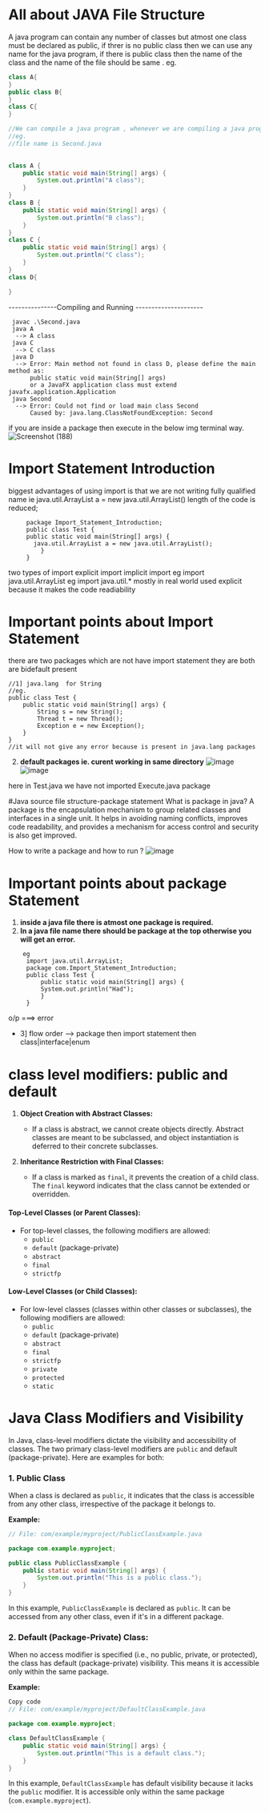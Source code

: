 # All about JAVA File Structure
A java program can contain any number of classes but atmost one class must be declared as public, if threr is no public class then we can use any name for the java program, if there is public class then the name of the class and the name of the file should be same .
eg.
```java
class A{
}
public class B{
}
class C{
}

//We can compile a java program , whenever we are compiling a java program for every class present in that program a seperate .class file will we generated.
//eg. 
//file name is Second.java

      
class A {
    public static void main(String[] args) {
        System.out.println("A class");
    }
}
class B {
    public static void main(String[] args) {
        System.out.println("B class");
    }
}
class C {
    public static void main(String[] args) {
        System.out.println("C class");
    }
}
class D{

}
```
---------------Compiling and Running ---------------------
```
 javac .\Second.java
 java A
  --> A class
 java C
  --> C class
 java D
  --> Error: Main method not found in class D, please define the main method as:
      public static void main(String[] args)                                 
      or a JavaFX application class must extend javafx.application.Application  
 java Second
  --> Error: Could not find or load main class Second    
      Caused by: java.lang.ClassNotFoundException: Second
```

if you are inside a package then execute in the below img terminal way.
![Screenshot (188)](https://github.com/16pravinkumar/JAVA_2024/assets/94048576/4df956d3-38a9-475c-980e-a9c548a6fdf5)


 # Import Statement Introduction 
 biggest advantages of using import is that we are not writing fully qualified name ie java.util.ArrayList a = new java.util.ArrayList() length of the code is reduced; 
 ```
      package Import_Statement_Introduction;
      public class Test {
      public static void main(String[] args) {
        java.util.ArrayList a = new java.util.ArrayList(); 
          }
      }
```

two types of import 
explicit import                            implicit import 
eg import java.util.ArrayList              eg import java.util.*
mostly in real world used explicit because it makes the code readiability

# Important points about Import Statement
there are two packages which are not have import statement they are both are bidefault present 
```
//1] java.lang  for String
//eg.
public class Test {
    public static void main(String[] args) {
        String s = new String();
        Thread t = new Thread();
        Exception e = new Exception();
    }
}
//it will not give any error because is present in java.lang packages

```
 2.  **default packages ie. curent working in same directory**
![image](https://github.com/16pravinkumar/JAVA_2024/assets/94048576/299da910-5600-45bc-9049-e39b254eeffe)
![image](https://github.com/16pravinkumar/JAVA_2024/assets/94048576/0b121109-7027-41a8-b9cd-52cb676bfcce)

here in Test.java we have not imported Execute.java package 


#Java source file structure-package statement
What is package in java?
A package is the encapsulation mechanism to group related classes and interfaces in a single unit. It helps in avoiding naming conflicts, improves code readability, and provides a mechanism for access control and security is also get improved. 


How to write a package and how to run ?
 ![image](https://github.com/16pravinkumar/JAVA_2024/assets/94048576/7c9856f4-5956-4098-bb3a-5cc796c9af36)


 # Important points about package Statement
  1. **inside a java file there is atmost one package is required.**
  2. **In a java file name there should be package at the top otherwise you will get an error.**
 ```
     eg
      import java.util.ArrayList;
      package com.Import_Statement_Introduction;
      public class Test {
          public static void main(String[] args) {
          System.out.println("Had");
          }
      }

```
o/p ===> error
- 3] flow order --> package then import statement then class|interface|enum


# class level modifiers: public and default
1. **Object Creation with Abstract Classes:**
   - If a class is abstract, we cannot create objects directly. Abstract classes are meant to be subclassed, and object instantiation is deferred to their concrete subclasses.

2. **Inheritance Restriction with Final Classes:**
   - If a class is marked as `final`, it prevents the creation of a child class. The `final` keyword indicates that the class cannot be extended or overridden.

#### Top-Level Classes (or Parent Classes):
   - For top-level classes, the following modifiers are allowed:
     - `public`
     - `default` (package-private)
     - `abstract`
     - `final`
     - `strictfp`

#### Low-Level Classes (or Child Classes):
   - For low-level classes (classes within other classes or subclasses), the following modifiers are allowed:
     - `public`
     - `default` (package-private)
     - `abstract`
     - `final`
     - `strictfp`
     - `private`
     - `protected`
     - `static`

# Java Class Modifiers and Visibility

In Java, class-level modifiers dictate the visibility and accessibility of classes. The two primary class-level modifiers are `public` and default (package-private). Here are examples for both:

### 1. Public Class

When a class is declared as `public`, it indicates that the class is accessible from any other class, irrespective of the package it belongs to.

**Example:**

```java
// File: com/example/myproject/PublicClassExample.java

package com.example.myproject;

public class PublicClassExample {
    public static void main(String[] args) {
        System.out.println("This is a public class.");
    }
}
```
In this example, `PublicClassExample` is declared as `public`. It can be accessed from any other class, even if it's in a different package.
### 2. Default (Package-Private) Class:
When no access modifier is specified (i.e., no public, private, or protected), the class has default (package-private) visibility. This means it is accessible only within the same package.

**Example:**

```java
Copy code
// File: com/example/myproject/DefaultClassExample.java

package com.example.myproject;

class DefaultClassExample {
    public static void main(String[] args) {
        System.out.println("This is a default class.");
    }
}
```
In this example, `DefaultClassExample` has default visibility because it lacks the `public` modifier. It is accessible only within the same package (`com.example.myproject`).


